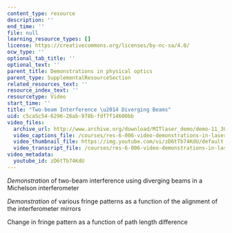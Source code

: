 ```yaml
---
content_type: resource
description: ''
end_time: ''
file: null
learning_resource_types: []
license: https://creativecommons.org/licenses/by-nc-sa/4.0/
ocw_type: ''
optional_tab_title: ''
optional_text: ''
parent_title: Demonstrations in physical optics
parent_type: SupplementalResourceSection
related_resources_text: ''
resource_index_text: ''
resourcetype: Video
start_time: ''
title: "Two-beam Interference \u2014 Diverging Beams"
uid: c5ca5c54-6296-26ab-978b-fdf7f14600bb
video_files:
  archive_url: http://www.archive.org/download/MITlaser_demo/demo-11_300k.mp4
  video_captions_file: /courses/res-6-006-video-demonstrations-in-lasers-and-optics-spring-2008/b621df2d4ce359e78e415ed018341f6d_zD6tTb74KdU.vtt
  video_thumbnail_file: https://img.youtube.com/vi/zD6tTb74KdU/default.jpg
  video_transcript_file: /courses/res-6-006-video-demonstrations-in-lasers-and-optics-spring-2008/4df098f22415e1d16f03e979ddb7c518_zD6tTb74KdU.pdf
video_metadata:
  youtube_id: zD6tTb74KdU
---
```


_Demonstration_ of two-beam interference using diverging beams in a Michelson interferometer

_Demonstration_ of various fringe patterns as a function of the alignment of the interferometer mirrors

Change in fringe pattern as a function of path length difference

